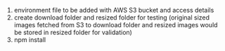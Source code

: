 1. environment file to be added with AWS S3 bucket and access details
2. create download folder and resized folder for testing (original sized images fetched from S3 to download folder and resized images would be stored in resized folder for validation)
3. npm install